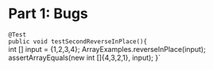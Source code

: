 # Part 1: Bugs
`@Test`\
  `public void testSecondReverseInPlace(){`\
    int [] input = {1,2,3,4};
    ArrayExamples.reverseInPlace(input);
    assertArrayEquals(new int []{4,3,2,1}, input);
  }`
